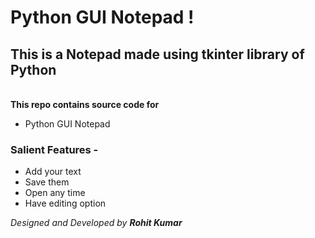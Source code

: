 # Python GUI Notepad  !

## This is a Notepad made using tkinter library of Python
\
**This repo contains source code for**

- Python GUI Notepad 

### Salient Features -

- Add your text
- Save them 
- Open any time
- Have editing option

*Designed and Developed by **Rohit Kumar***
